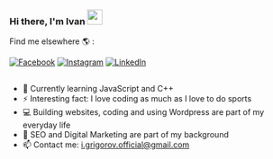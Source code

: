 ### Hi there, I'm Ivan <img src="https://media.giphy.com/media/a6XgGb3K1slXuMi1KR/giphy.gif" width="27px" height="27px">


Find me elsewhere :earth_americas: :

[![Facebook](https://img.shields.io/badge/-Facebook-00B2FF?style=flat-square&logo=Facebook&logoColor=white)](https://www.facebook.com/ivan.grigorov.904/)
[![Instagram](https://img.shields.io/badge/-Instagram-e4405f?style=flat-square&logo=Instagram&logoColor=white)](https://www.instagram.com/ivangrigorov_/) 
[![LinkedIn](https://img.shields.io/badge/-LinkedIn-0e76a8?style=flat-square&logo=Linkedin&logoColor=white)](https://www.linkedin.com/in/ivan-e-grigorov/)

##

- 🌱 Currently learning JavaScript and C++
- ⚡ Interesting fact: I love coding as much as I love to do sports
- 💻 Building websites, coding and using Wordpress are part of my everyday life
- 💬 SEO and Digital Marketing are part of my background
- 📫 Contact me: i.grigorov.official@gmail.com
